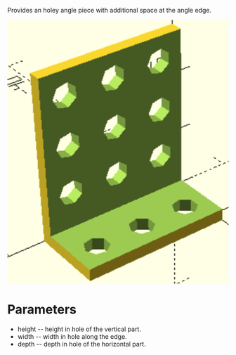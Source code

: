 Provides an holey angle piece with additional space at the angle edge.

![Piece](Angle.png)

# Parameters

* height -- height in hole of the vertical part.
* width -- width in hole along the edge.
* depth -- depth in hole of the horizontal part.
